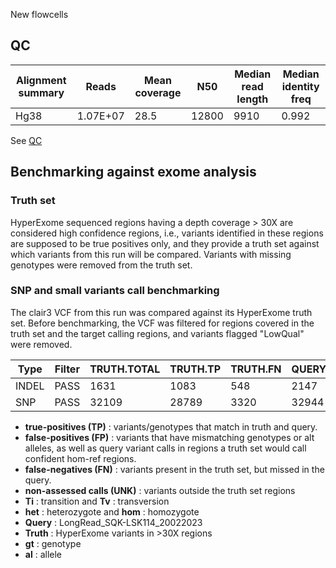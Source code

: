 
New flowcells 
## QC 

| Alignment summary | Reads    | Mean coverage | N50   | Median read length | Median identity freq |
|-------------------|----------|---------------|-------|--------------------|----------------------|
| Hg38              | 1.07E+07 | 28.5          | 12800 | 9910               | 0.992                |

See [QC](https://raw.githack.com/ziphra/long_reads/main/LongRead_SQK-LSK114_20022023/6622CY001205_QC.html)

## Benchmarking against exome analysis
### Truth set
HyperExome sequenced regions having a depth coverage > 30X are considered high confidence regions, i.e., variants identified in these regions are supposed to be true positives only, and they provide a truth set against which variants from this run will be compared. Variants with missing genotypes were removed from the truth set.

### SNP and small variants call benchmarking
The clair3 VCF from this run was compared against its HyperExome truth set. Before benchmarking, the VCF was filtered for regions covered in the truth set and the target calling regions, and variants flagged "LowQual" were removed.


| Type  | Filter | TRUTH.TOTAL | TRUTH.TP | TRUTH.FN | QUERY.TOTAL | QUERY.FP | QUERY.UNK | FP.gt | FP.al | METRIC.Recall | METRIC.Precision | METRIC.F1_Score | TRUTH.TOTAL.TiTv_ratio | QUERY.TOTAL.TiTv_ratio | TRUTH.TOTAL.het_hom_ratio | QUERY.TOTAL.het_hom_ratio |
|-------|--------|-------------|----------|----------|-------------|----------|-----------|-------|-------|---------------|------------------|-----------------|------------------------|------------------------|---------------------------|---------------------------|
| INDEL | PASS   | 1631        | 1083     | 548      | 2147        | 759      | 309       | 17    | 105   | 0.66401       | 0.587051         | 0.623163        |                        |                        | 2.124521073               | 1.783926219               |
| SNP   | PASS   | 32109       | 28789    | 3320     | 32944       | 4148     | 0         | 96    | 115   | 0.896602      | 0.874089         | 0.885203        | 2.74012813             | 2.744006363            | 1.799145672               | 1.656582769               |



- **true-positives (TP)** : variants/genotypes that match in truth and query.
- **false-positives (FP)** : variants that have mismatching genotypes or alt alleles, as well as query variant calls in regions a truth set would call confident hom-ref regions.
- **false-negatives (FN)** : variants present in the truth set, but missed in the query.
- **non-assessed calls (UNK)** : variants outside the truth set regions
- **Ti** : transition and **Tv** : transversion
- **het** : heterozygote and **hom** : homozygote
- **Query** : LongRead_SQK-LSK114_20022023 
- **Truth** : HyperExome variants in >30X regions
- **gt** : genotype
- **al** : allele 
